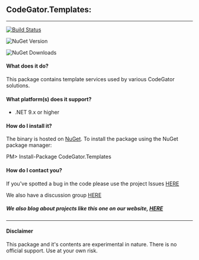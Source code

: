 ## CodeGator.Templates: 
---

[![Build Status](https://dev.azure.com/codegator/CodeGator.Templates/_apis/build/status%2FCodeGator.CodeGator.Templates?branchName=main)](https://dev.azure.com/codegator/CodeGator.Templates/_build/latest?definitionId=122&branchName=main)

![NuGet Version](https://img.shields.io/nuget/v/CodeGator.Templates)

![NuGet Downloads](https://img.shields.io/nuget/dt/CodeGator.Templates)

#### What does it do?
This package contains template services used by various CodeGator solutions.

#### What platform(s) does it support?
* .NET 9.x or higher

#### How do I install it?
The binary is hosted on [NuGet](https://www.nuget.org/packages/Codegator.Templates/). To install the package using the NuGet package manager:

PM> Install-Package CodeGator.Templates

#### How do I contact you?
If you've spotted a bug in the code please use the project Issues [HERE](https://github.com/CodeGator/CodeGator.Templates/issues)

We also have a discussion group [HERE](https://github.com/CodeGator/CodeGator.Templates/discussions)

##### We also blog about projects like this one on our website, [HERE](http://www.codegator.com)
---
#### Disclaimer
This package and it's contents are experimental in nature. There is no official support. Use at your own risk.
